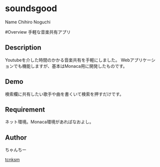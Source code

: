 # soundsgood

Name
Chihiro Noguchi

#Overview
手軽な音楽共有アプリ

## Description
Youtubeを介した時間のかかる音楽共有を手軽にしました。
Webアプリケーションでも機能しますが、基本はMonaca用に開発したものです。

## Demo
検索欄に共有したい歌手や曲を書くいて検索を押すだけです。

## Requirement
ネット環境。Monaca環境があればなおよし。

## Author
ちゃんちー

[tcnksm](https://github.com/tcnksm)
